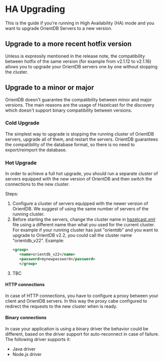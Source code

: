 # HA Upgrading

This is the guide if you're running in High Availability (HA) mode and you want to upgrade OrientDB Servers to a new version.

## Upgrade to a more recent hotfix version
Unless is expressily mentioned in the release note, the compatibility between hotfix of the same version (for example from v2.1.12 to v2.1.16) allows you to upgrade your OrientDB servers one by one without stopping the cluster.

## Upgrade to a minor or major
OrientDB doesn't guarantee the compatibility between minor and major versions. The main reasons are the usage of Hazelcast for the discovery which doesn't support binary compatibility between versions. 

### Cold Upgrade
The simplest way to upgrade is stopping the running cluster of OrientDB servers, upgrade all of them, and restart the servers. OrientDB guarantees the compatibility of the database format, so there is no need to export/reimport the database.

### Hot Upgrade
In order to achieve a full hot upgrade, you should run a separate cluster of servers equipped with the new version of OrientDB and then switch the connections to the new cluster.

Steps:

1. Configure a cluster of servers equipped with the newer version of OrientDB. We suggest of using the same number of servers of the running cluster.
1. Before starting the servers, change the cluster name in [hazelcast.xml](Distributed-Configuration.md) file using a different name than what you used for the current cluster. For example if your running cluster has just "orientdb" and you want to upgrade to OrientDB v2.2, you could call the cluster name "orientdb_v22". Example:
   ```xml
   <group>
      <name>orientdb_v22</name>
      <password>mynewpassword</password>
      </group>
   ```
1. TBC

#### HTTP connections
In case of HTTP connections, you have to configure a proxy between your client and OrientDB servers. In this way the proxy cabe configured to redirect the requests to the new cluster when is ready.

#### Binary connections
In case your application is using a binary driver the behavior could be different, based on the driver support for auto-reconnect in case of failure. The following driver supports it:
- Java driver
- Node.js driver

